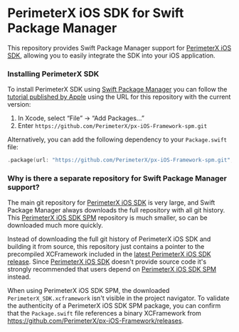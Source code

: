 # PerimeterX iOS SDK for Swift Package Manager

This repository provides Swift Package Manager support for [PerimeterX iOS SDK](https://github.com/PerimeterX/px-iOS-Framework), allowing you to easily integrate the SDK into your iOS application.

### Installing PerimeterX SDK

To install PerimeterX SDK using [Swift Package Manager](https://github.com/apple/swift-package-manager) you can follow the [tutorial published by Apple](https://developer.apple.com/documentation/xcode/adding_package_dependencies_to_your_app) using the URL for this repository with the current version:

1. In Xcode, select “File” → “Add Packages...”
2. Enter `https://github.com/PerimeterX/px-iOS-Framework-spm.git`

Alternatively, you can add the following dependency to your `Package.swift` file:

```swift
.package(url: "https://github.com/PerimeterX/px-iOS-Framework-spm.git", from: "3.1.2")
```

### Why is there a separate repository for Swift Package Manager support?

The main git repository for [PerimeterX iOS SDK](https://github.com/PerimeterX/px-iOS-Framework) is very large, and Swift Package Manager always downloads the full repository with all git history. This [PerimeterX iOS SDK SPM](https://github.com/PerimeterX/px-iOS-Framework-spm) repository is much smaller, so can be downloaded much more quickly.

Instead of downloading the full git history of PerimeterX iOS SDK and building it from source, this repository just contains a pointer to the precompiled XCFramework included in the [latest PerimeterX iOS SDK release](https://github.com/PerimeterX/px-iOS-Framework/releases/latest). Since [PerimeterX iOS SDK](https://github.com/PerimeterX/px-iOS-Framework) doesn't provide source code it's strongly recommended that users depend on [PerimeterX iOS SDK SPM](https://github.com/PerimeterX/px-iOS-Framework-spm) instead.

When using PerimeterX iOS SDK SPM, the downloaded `PerimeterX_SDK.xcframework` isn't visible in the project navigator. To validate the authenticity of a PerimeterX iOS SDK SPM package, you can confirm that the `Package.swift` file references a binary XCFramework from https://github.com/PerimeterX/px-iOS-Framework/releases. 
